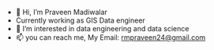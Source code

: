 - 👋 Hi, I’m Praveen Madiwalar
- Currently working as GIS Data engineer
- 👀 I’m interested in data engineering and data science 
- 📫 you can reach me, My Email: rmpraveen24@gmail.com 

<!---
rmpraveen24/rmpraveen24 is a ✨ special ✨ repository because its `README.md` (this file) appears on your GitHub profile.
You can click the Preview link to take a look at your changes.
--->
